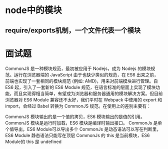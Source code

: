 # node中的模块
## require/exports机制，一个文件代表一个模块


# 面试题
CommonJS 是一种模块规范，最初被应用于 Nodejs，成为 Nodejs 的模块规范。运行在浏览器端的 JavaScript 由于也缺少类似的规范，在 ES6 出来之前，前端也实现了一套相同的模块规范 (例如: AMD)，用来对前端模块进行管理。自 ES6 起，引入了一套新的 ES6 Module 规范，在语言标准的层面上实现了模块功能，而且实现得相当简单，有望成为浏览器和服务器通用的模块解决方案。但目前浏览器对 ES6 Module 兼容还不太好，我们平时在 Webpack 中使用的 export 和 import，会经过 Babel 转换为 CommonJS 规范。在使用上的差别主要有：

CommonJS 模块输出的是一个值的拷贝，ES6 模块输出的是值的引用。
CommonJS 模块是运行时加载，ES6 模块是编译时输出接口。
CommonJs 是单个值导出，ES6 Module可以导出多个
CommonJs 是动态语法可以写在判断里，ES6 Module 静态语法只能写在顶层
CommonJs 的 this 是当前模块，ES6 Module的 this 是 undefined